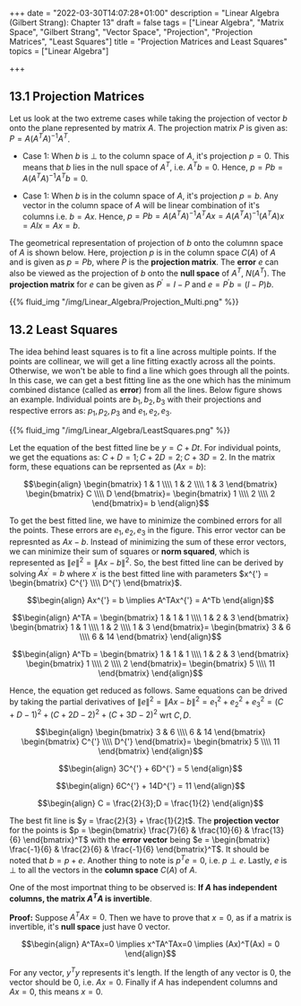 +++
date = "2022-03-30T14:07:28+01:00"
description = "Linear Algebra (Gilbert Strang): Chapter 13"
draft = false
tags = ["Linear Algebra", "Matrix Space", "Gilbert Strang",
"Vector Space", "Projection", "Projection Matrices", "Least Squares"]
title = "Projection Matrices and Least Squares"
topics = ["Linear Algebra"]

+++

## 13.1 Projection Matrices

Let us look at the two extreme cases while taking the projection of vector $b$ onto the plane represented by matrix $A$. The projection matrix $P$ is given as: $P = A(A^TA)^{-1}A^T$.

* Case 1: When $b$ is $\perp$ to the column space of $A$, it's projection $p=0$. This means that $b$ lies in the null space of $A^T$, i.e. $A^Tb=0$. Hence, $p = Pb = A(A^TA)^{-1}A^Tb = 0$. 

* Case 1: When $b$ is in the column space of $A$, it's projection $p = b$. Any vector in the column space of $A$ will be linear combination of it's columns i.e. $b = Ax$. Hence, $p = Pb = A(A^TA)^{-1}A^TAx = A(A^TA)^{-1}(A^TA)x = AIx = Ax = b$. 

The geometrical representation of projection of $b$ onto the columnn space of $A$ is shown below. Here, projection $p$ is in the column space $C(A)$ of $A$ and is given as $p = Pb$, where $P$ is the <b>projection matrix</b>. The <b>error</b> $e$ can also be viewed as the projection of $b$ onto the <b>null space</b> of $A^T$, $N(A^T)$. The <b>projection matrix</b> for $e$ can be given as $P^{'} = I-P$ and $e = P^{'}b = (I-P)b$.

{{% fluid_img "/img/Linear_Algebra/Projection_Multi.png" %}}

## 13.2 Least Squares

The idea behind least squares is to fit a line across multiple points. If the points are collinear, we will get a line fitting exactly across all the points. Otherwise, we won't be able to find a line which goes through all the points. In this case, we can get a best fitting line as the one which has the minimum combined distance (called as <b>error</b>) from all the lines. Below figure shows an example. Individual points are $b_1,b_2,b_3$ with their projections and respective errors as: $p_1,p_2,p_3$ and $e_1,e_2,e_3$.

{{% fluid_img "/img/Linear_Algebra/LeastSquares.png" %}}

Let the equation of the best fitted line be $y=C+Dt$. For individual points, we get the equations as: $C+D=1;C+2D=2;C+3D=2$. In the matrix form, these equations can be reprsented as $(Ax=b)$:

$$\begin{align}
\begin{bmatrix}
    1 & 1 \\\\
    1 & 2 \\\\
    1 & 3
\end{bmatrix} 
\begin{bmatrix}
    C \\\\
    D
\end{bmatrix}=
\begin{bmatrix}
    1 \\\\
    2 \\\\
    2
\end{bmatrix}=
b
\end{align}$$

To get the best fitted line, we have to minimize the combined errors for all the points. These errors are $e_1, e_2, e_3$ in the figure. This error vector can be represnted as $Ax-b$. Instead of minimizing the sum of these error vectors, we can minimize their sum of squares or <b>norm squared</b>, which is represented as $\lVert e \rVert^2 = \lVert Ax-b \rVert^2$. So, the best fitted line can be derived by solving $Ax^{'}=b$ where $x^{'}$ is the best fitted line with parameters $x^{'} = \begin{bmatrix} C^{'} \\\\
    D^{'}
\end{bmatrix}$. 

$$\begin{align}
Ax^{'} = b \implies A^TAx^{'} = A^Tb
\end{align}$$

$$\begin{align}
A^TA = 
\begin{bmatrix}
    1 & 1 & 1 \\\\
    1 & 2 & 3
\end{bmatrix} 
\begin{bmatrix}
    1 & 1 \\\\
    1 & 2 \\\\
    1 & 3
\end{bmatrix}=
\begin{bmatrix}
    3 & 6 \\\\
    6 & 14
\end{bmatrix} 
\end{align}$$

$$\begin{align}
A^Tb = 
\begin{bmatrix}
    1 & 1 & 1 \\\\
    1 & 2 & 3
\end{bmatrix} 
\begin{bmatrix}
    1 \\\\
    2 \\\\
    2
\end{bmatrix}=
\begin{bmatrix}
    5 \\\\
    11
\end{bmatrix} 
\end{align}$$

Hence, the equation get reduced as follows. Same equations can be drived by taking the partial derivatives of $\lVert e \rVert^2 = \lVert Ax-b \rVert^2 = e_1^2 + e_2^2 + e_3^2 = (C+D-1)^2 + (C+2D-2)^2 + (C+3D-2)^2$ wrt $C,D$.

$$\begin{align}
\begin{bmatrix}
    3 & 6 \\\\
    6 & 14
\end{bmatrix} 
\begin{bmatrix}
    C^{'} \\\\
    D^{'}
\end{bmatrix}=
\begin{bmatrix}
    5 \\\\
    11
\end{bmatrix}
\end{align}$$

$$\begin{align}
3C^{'} + 6D^{'} = 5
\end{align}$$

$$\begin{align}
6C^{'} + 14D^{'} = 11
\end{align}$$

$$\begin{align}
C = \frac{2}{3};D = \frac{1}{2}
\end{align}$$

The best fit line is $y = \frac{2}{3} + \frac{1}{2}t$. The <b>projection vector</b> for the points is $p = \begin{bmatrix}
    \frac{7}{6} & \frac{10}{6} & \frac{13}{6}
\end{bmatrix}^T$ with the <b>error vector</b> being $e = \begin{bmatrix}
    \frac{-1}{6} & \frac{2}{6} & \frac{-1}{6}
\end{bmatrix}^T$. It should be noted that $b = p+e$. Another thing to note is $p^Te=0$, i.e. $p \perp e$. Lastly, $e$ is $\perp$ to all the vectors in the <b>column space</b> $C(A)$ of $A$.

One of the most importnat thing to be observed is: <b>If $A$ has independent columns, the matrix $A^TA$ is invertible</b>.

<b>Proof:</b> Suppose $A^TAx=0$. Then we have to prove that $x=0$, as if a matrix is invertible, it's <b>null space</b> just have $0$ vector.

$$\begin{align}
A^TAx=0 \implies x^TA^TAx=0 \implies (Ax)^T(Ax) = 0
\end{align}$$

For any vector, $y^Ty$ represents it's length. If the length of any vector is $0$, the vector should be $0$, i.e. $Ax=0$. Finally if $A$ has independent columns and $Ax=0$, this means $x=0$.
